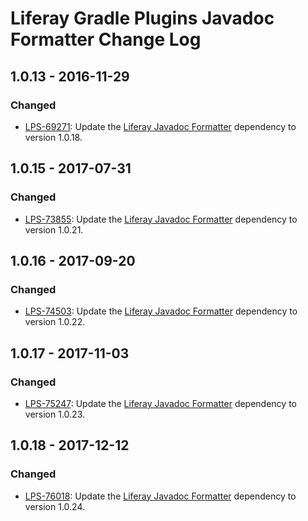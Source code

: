 # Liferay Gradle Plugins Javadoc Formatter Change Log

## 1.0.13 - 2016-11-29

### Changed
- [LPS-69271]: Update the [Liferay Javadoc Formatter] dependency to version
1.0.18.

## 1.0.15 - 2017-07-31

### Changed
- [LPS-73855]: Update the [Liferay Javadoc Formatter] dependency to version
1.0.21.

## 1.0.16 - 2017-09-20

### Changed
- [LPS-74503]: Update the [Liferay Javadoc Formatter] dependency to version
1.0.22.

## 1.0.17 - 2017-11-03

### Changed
- [LPS-75247]: Update the [Liferay Javadoc Formatter] dependency to version
1.0.23.

## 1.0.18 - 2017-12-12

### Changed
- [LPS-76018]: Update the [Liferay Javadoc Formatter] dependency to version
1.0.24.

[Liferay Javadoc Formatter]: https://github.com/liferay/liferay-portal/tree/master/modules/util/javadoc-formatter
[LPS-69271]: https://issues.liferay.com/browse/LPS-69271
[LPS-73855]: https://issues.liferay.com/browse/LPS-73855
[LPS-74503]: https://issues.liferay.com/browse/LPS-74503
[LPS-75247]: https://issues.liferay.com/browse/LPS-75247
[LPS-76018]: https://issues.liferay.com/browse/LPS-76018